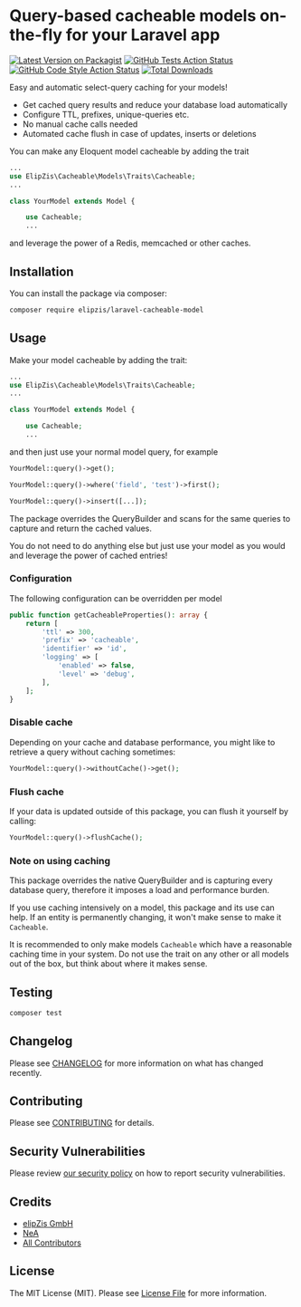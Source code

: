 # Query-based cacheable models on-the-fly for your Laravel app

[![Latest Version on Packagist](https://img.shields.io/packagist/v/elipzis/laravel-cacheable-model.svg?style=flat-square)](https://packagist.org/packages/elipzis/laravel-cacheable-model)
[![GitHub Tests Action Status](https://img.shields.io/github/workflow/status/elipzis/laravel-cacheable-model/run-tests?label=tests)](https://github.com/elipzis/laravel-cacheable-model/actions?query=workflow%3Arun-tests+branch%3Amain)
[![GitHub Code Style Action Status](https://img.shields.io/github/workflow/status/elipzis/laravel-cacheable-model/Check%20&%20fix%20styling?label=code%20style)](https://github.com/elipzis/laravel-cacheable-model/actions?query=workflow%3A"Check+%26+fix+styling"+branch%3Amain)
[![Total Downloads](https://img.shields.io/packagist/dt/elipzis/laravel-cacheable-model.svg?style=flat-square)](https://packagist.org/packages/elipzis/laravel-cacheable-model)

Easy and automatic select-query caching for your models!

* Get cached query results and reduce your database load automatically
* Configure TTL, prefixes, unique-queries etc.
* No manual cache calls needed
* Automated cache flush in case of updates, inserts or deletions

You can make any Eloquent model cacheable by adding the trait

```php
...
use ElipZis\Cacheable\Models\Traits\Cacheable;
...

class YourModel extends Model {

    use Cacheable;
    ... 
```

and leverage the power of a Redis, memcached or other caches.

## Installation

You can install the package via composer:

```bash
composer require elipzis/laravel-cacheable-model
```

## Usage

Make your model cacheable by adding the trait:

```php
...
use ElipZis\Cacheable\Models\Traits\Cacheable;
...

class YourModel extends Model {

    use Cacheable;
    ... 
```

and then just use your normal model query, for example

```php
YourModel::query()->get();
```

```php
YourModel::query()->where('field', 'test')->first();
```

```php
YourModel::query()->insert([...]);
```

The package overrides the QueryBuilder and scans for the same queries to capture and return the cached values.

You do not need to do anything else but just use your model as you would and leverage the power of cached entries! 

### Configuration

The following configuration can be overridden per model

```php
public function getCacheableProperties(): array {
    return [
        'ttl' => 300,
        'prefix' => 'cacheable',
        'identifier' => 'id',
        'logging' => [
            'enabled' => false,
            'level' => 'debug',
        ],
    ];
}
```

### Disable cache

Depending on your cache and database performance, you might like to retrieve a query without caching sometimes:

```php
YourModel::query()->withoutCache()->get();
```

### Flush cache

If your data is updated outside of this package, you can flush it yourself by calling:

```php
YourModel::query()->flushCache();
```

### Note on using caching

This package overrides the native QueryBuilder and is capturing every database query, therefore it imposes a load and
performance burden.

If you use caching intensively on a model, this package and its use can help. If an entity is permanently changing, it
won't make sense to make it `Cacheable`.

It is recommended to only make models `Cacheable` which have a reasonable caching time in your system. Do not use the
trait on any other or all models out of the box, but think about where it makes sense.

## Testing

```bash
composer test
```

## Changelog

Please see [CHANGELOG](CHANGELOG.md) for more information on what has changed recently.

## Contributing

Please see [CONTRIBUTING](.github/CONTRIBUTING.md) for details.

## Security Vulnerabilities

Please review [our security policy](.github/SECURITY.md) on how to report security vulnerabilities.

## Credits

- [elipZis GmbH](https://elipZis.com)
- [NeA](https://github.com/nea)
- [All Contributors](https://github.com/elipZis/laravel-cacheable-model/contributors)

## License

The MIT License (MIT). Please see [License File](LICENSE.md) for more information.
